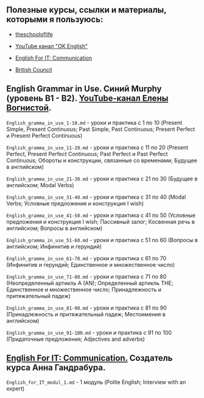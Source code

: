 ## Полезные курсы, ссылки и материалы, которыми я пользуюсь:

- [theschooloflife](https://www.theschooloflife.com/)

- [YouTube канал "OK English"](https://www.youtube.com/c/Ok-englishRu)

- [English For IT: Communication](https://english4it.online/communication-ru)

- [British Council](https://learnenglishteens.britishcouncil.org/)

## English Grammar in Use. Синий Murphy (уровень B1 - B2). [YouTube-канал Елены Вогнистой](https://www.youtube.com/playlist?list=PLYB0SmefqEsk6b6PRR8mai1oetrWyH7j-).

`English_gramma_in_use_1-10.md` - уроки и практика с 1 по 10 (Present Simple, Present Continuous; Past Simple, Past Continuous; Present Perfect и Present Perfect Continuous)

`English_gramma_in_use_11-20.md` - уроки и практика с 11 по 20 (Present Perfect, Present Perfect Continuous; Past Perfect и Past Perfect Continuous; Обороты и конструкции, связанные со временами; Будущее в английском)

`English_gramma_in_use_21-30.md` - уроки и практика с 21 по 30 (Будущее в английском; Modal Verbs)

`English_gramma_in_use_31-40.md` - уроки и практика с 31 по 40 (Modal Verbs; Условные предложения и конструкция I wish)

`English_gramma_in_use_41-50.md` - уроки и практика с 41 по 50 (Условные предложения и конструкция I wish; Пассивный залог; Косвенная речь в английском; Вопросы в английском)

`English_gramma_in_use_51-60.md` - уроки и практика с 51 по 60 (Вопросы в английском; Инфинитив и герундий)

`English_gramma_in_use_61-70.md` - уроки и практика с 61 по 70 (Инфинитив и герундий; Единственное и множественное число)

`English_gramma_in_use_71-80.md` - уроки и практика с 71 по 80 (Неопределенный артикль A (AN); Определенный артикль THE; Единственное и множественное число; Принадлежность и притяжательный падеж)

`English_gramma_in_use_81-90.md` - уроки и практика с 81 по 90 (Принадлежность и притяжательный падеж; Местоимения в английском)

`English_gramma_in_use_91-100.md` - уроки и практика с 91 по 100 (Придаточные предложения; Adjectives and adverbs)

## [English For IT: Communication.](https://english4it.online/communication-ru) Создатель курса Анна Гандрабура.

`English_for_IT_modul_1.md` - 1 модуль (Polite English; Interview with an expert)
